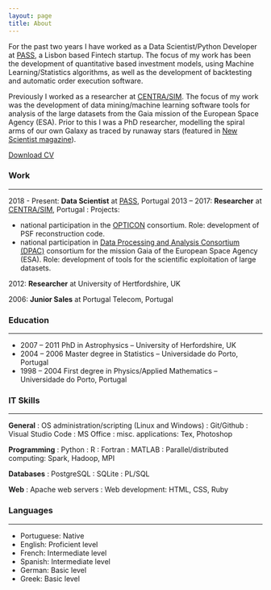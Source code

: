 ```yaml
---
layout: page
title: About
---
```


For the past two years I have worked as a Data Scientist/Python Developer at [PASS](http://www.passp.com/), a Lisbon based Fintech startup. The focus of my work has been the development of quantitative based investment models, using Machine Learning/Statistics algorithms, as well as the development of backtesting and automatic order execution software.

Previously I worked as a researcher at [CENTRA/SIM](https://centra.tecnico.ulisboa.pt/). The focus of my work was the development of data mining/machine learning software tools for analysis of the large datasets from the Gaia mission of the European Space Agency (ESA). Prior to this I was a PhD researcher, modelling the spiral arms of our own Galaxy as traced by runaway stars (featured in [New Scientist magazine](https://www.newscientist.com/article/mg21729044.000-runaway-stars-to-fill-in-the-blanks-in-milky-way-map/)).

[Download CV](../files/Manuel_Silva_CV.pdf)
### Work
---
  2018 - Present: **Data Scientist** at [PASS](http://www.passp.com/), Portugal
  2013 – 2017: **Researcher** at [CENTRA/SIM](https://centra.tecnico.ulisboa.pt/), Portugal
 : Projects: 
 * national participation in the [OPTICON](http://www.astro-opticon.org/) consortium. Role: development of PSF reconstruction code.
 * national participation in [Data Processing and Analysis Consortium (DPAC)](https://www.cosmos.esa.int/web/gaia/dpac) consortium for the mission Gaia of the European Space Agency (ESA). Role: development of tools for the scientific exploitation of large datasets.

  2012: **Researcher** at University of Hertfordshire, UK

  2006: **Junior Sales** at Portugal Telecom, Portugal



### Education
---


* 2007 – 2011 PhD in Astrophysics – University of Herfordshire, UK
* 2004 – 2006 Master degree in Statistics – Universidade do Porto, Portugal
* 1998 – 2004 First degree in Physics/Applied Mathematics – Universidade do Porto, Portugal

### IT Skills
---

**General**
  : OS administration/scripting (Linux and Windows)
  : Git/Github
  : Visual Studio Code
  : MS Office
  : misc. applications: Tex, Photoshop

**Programming**
  : Python
  : R
  : Fortran
  : MATLAB
  : Parallel/distributed computing: Spark, Hadoop, MPI

**Databases**
  : PostgreSQL
  : SQLite
  : PL/SQL

**Web**
  : Apache web servers
  : Web development: HTML, CSS, Ruby

### Languages
---

* Portuguese: Native
* English: Proficient level
* French: Intermediate level
* Spanish: Intermediate level
* German: Basic level
* Greek: Basic level